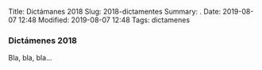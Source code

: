 Title: Dictámanes 2018
Slug: 2018-dictamentes
Summary: .
Date: 2019-08-07 12:48
Modified: 2019-08-07 12:48
Tags: dictamenes


### Dictámenes 2018

Bla, bla, bla...
